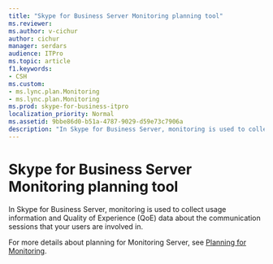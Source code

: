 ```yaml
---
title: "Skype for Business Server Monitoring planning tool"
ms.reviewer: 
ms.author: v-cichur
author: cichur
manager: serdars
audience: ITPro
ms.topic: article
f1.keywords:
- CSH
ms.custom:
- ms.lync.plan.Monitoring
- ms.lync.plan.Monitoring
ms.prod: skype-for-business-itpro
localization_priority: Normal
ms.assetid: 9bbe86d0-b51a-4787-9029-d59e73c7906a
description: "In Skype for Business Server, monitoring is used to collect usage information and Quality of Experience (QoE) data about the communication sessions that your users are involved in."
---
```


# Skype for Business Server Monitoring planning tool

In Skype for Business Server, monitoring is used to collect usage information and Quality of Experience (QoE) data about the communication sessions that your users are involved in.

For more details about planning for Monitoring Server, see [Planning for Monitoring](/previous-versions/office/lync-server-2013/lync-server-2013-planning-for-monitoring).
